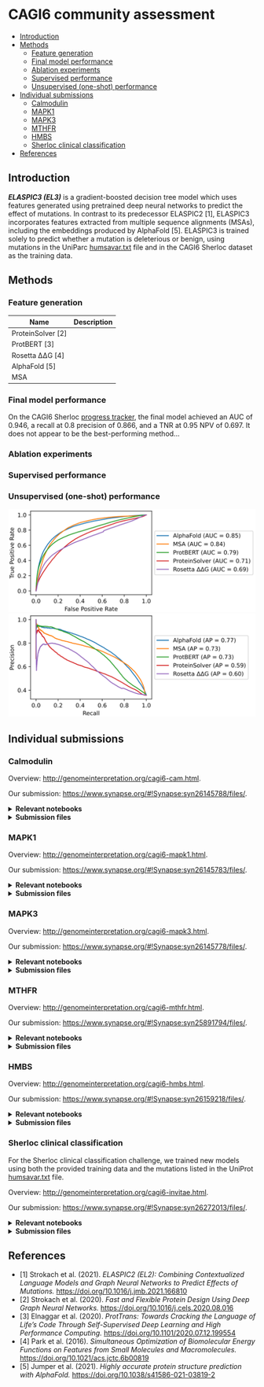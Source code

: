 # CAGI6 community assessment

- [Introduction](#introduction)
- [Methods](#methods)
  - [Feature generation](#feature-generation)
  - [Final model performance](#final-model-performance)
  - [Ablation experiments](#ablation-experiments)
  - [Supervised performance](#supervised-performance)
  - [Unsupervised (one-shot) performance](#unsupervised-one-shot-performance)
- [Individual submissions](#individual-submissions)
  - [Calmodulin](#calmodulin)
  - [MAPK1](#mapk1)
  - [MAPK3](#mapk3)
  - [MTHFR](#mthfr)
  - [HMBS](#hmbs)
  - [Sherloc clinical classification](#sherloc-clinical-classification)
- [References](#references)

## Introduction

**_ELASPIC3 (EL3)_** is a gradient-boosted decision tree model which uses features generated using pretrained deep neural networks to predict the effect of mutations. In contrast to its predecessor ELASPIC2 [1], ELASPIC3 incorporates features extracted from multiple sequence alignments (MSAs), including the embeddings produced by AlphaFold [5]. ELASPIC3 is trained solely to predict whether a mutation is deleterious or benign, using mutations in the UniParc [humsavar.txt](https://www.uniprot.org/docs/humsavar.txt) file and in the CAGI6 Sherloc dataset as the training data.

## Methods

### Feature generation

| Name              | Description |
| ----------------- | ----------- |
| ProteinSolver [2] |             |
| ProtBERT [3]      |             |
| Rosetta ΔΔG [4]   |             |
| AlphaFold [5]     |             |
| MSA               |             |

### Final model performance

On the CAGI6 Sherloc [progress tracker](https://progress-tracker.jungla.bio/), the final model achieved an AUC of 0.946, a recall at 0.8 precision of 0.866, and a TNR at 0.95 NPV of 0.697. It does not appear to be the best-performing method...

### Ablation experiments

### Supervised performance

### Unsupervised (one-shot) performance

<img src="docs/images/45_validate_models/unsupervised-auc-curve.svg" />
<img src="docs/images/45_validate_models/unsupervised-pr-curve.svg" />

## Individual submissions

### Calmodulin

Overview: <http://genomeinterpretation.org/cagi6-cam.html>.

Our submission: <https://www.synapse.org/#!Synapse:syn26145788/files/>.

<details>
<summary><b>Relevant notebooks</b></summary>

| Name                                | Description                                                    |
| ----------------------------------- | -------------------------------------------------------------- |
| 🗒 [`40_cagi6_cam_submission.ipynb`] | Load the CAM dataset, generate features, and make predictions. |

[`40_cagi6_cam_submission.ipynb`]: notebooks/40_cagi6_cam_submission.ipynb

</details>

<details>
<summary><b>Submission files</b></summary>

| Filename                     | Description                                                                                                 |
| ---------------------------- | ----------------------------------------------------------------------------------------------------------- |
| `strokach_modelnumber_1.tsv` | Predictions made using ELASPIC2 [1].                                                                        |
| `strokach_modelnumber_2.tsv` | Predictions made using ProteinSolver [2].                                                                   |
| `strokach_modelnumber_3.tsv` | Predictions made using ProtBert [3].                                                                        |
| `strokach_modelnumber_4.tsv` | Predictions made using Rosetta's cartesian_ddg protocol [4].                                                |
| `strokach_modelnumber_5.tsv` | Predictions made using ELASPIC3 [`7f9826be`] with AlphaFold [5] features for wildtype protein .             |
| `strokach_modelnumber_6.tsv` | Predictions made using ELASPIC3 [`900500fe`] with AlphaFold [5] features for wildtype and mutant proteins . |

</details>

### MAPK1

Overview: <http://genomeinterpretation.org/cagi6-mapk1.html>.

Our submission: <https://www.synapse.org/#!Synapse:syn26145783/files/>.

<details>
<summary><b>Relevant notebooks</b></summary>

| Name                                  | Description                                                      |
| ------------------------------------- | ---------------------------------------------------------------- |
| 🗒 [`40_cagi6_mapk1_submission.ipynb`] | Load the MAPk1 dataset, generate features, and make predictions. |

[`40_cagi6_mapk1_submission.ipynb`]: notebooks/40_cagi6_mapk1_submission.ipynb

</details>

<details>
<summary><b>Submission files</b></summary>

| Filename                     | Description                                                                                                 |
| ---------------------------- | ----------------------------------------------------------------------------------------------------------- |
| `strokach_modelnumber_1.tsv` | Predictions made using ELASPIC2 [1].                                                                        |
| `strokach_modelnumber_2.tsv` | Predictions made using ProteinSolver [2].                                                                   |
| `strokach_modelnumber_3.tsv` | Predictions made using ProtBert [3].                                                                        |
| `strokach_modelnumber_4.tsv` | Predictions made using Rosetta's cartesian_ddg protocol [4].                                                |
| `strokach_modelnumber_5.tsv` | Predictions made using ELASPIC3 [`7f9826be`] with AlphaFold [5] features for wildtype protein .             |
| `strokach_modelnumber_6.tsv` | Predictions made using ELASPIC3 [`900500fe`] with AlphaFold [5] features for wildtype and mutant proteins . |

</details>

### MAPK3

Overview: <http://genomeinterpretation.org/cagi6-mapk3.html>.

Our submission: <https://www.synapse.org/#!Synapse:syn26145778/files/>.

<details>
<summary><b>Relevant notebooks</b></summary>

| Name                                  | Description                                                      |
| ------------------------------------- | ---------------------------------------------------------------- |
| 🗒 [`40_cagi6_mapk3_submission.ipynb`] | Load the MAPk3 dataset, generate features, and make predictions. |

[`40_cagi6_mapk3_submission.ipynb`]: notebooks/40_cagi6_mapk3_submission.ipynb

</details>

<details>
<summary><b>Submission files</b></summary>

| Filename                     | Description                                                                                                 |
| ---------------------------- | ----------------------------------------------------------------------------------------------------------- |
| `strokach_modelnumber_1.tsv` | Predictions made using ELASPIC2 [1].                                                                        |
| `strokach_modelnumber_2.tsv` | Predictions made using ProteinSolver [2].                                                                   |
| `strokach_modelnumber_3.tsv` | Predictions made using ProtBert [3].                                                                        |
| `strokach_modelnumber_4.tsv` | Predictions made using Rosetta's cartesian_ddg protocol [4].                                                |
| `strokach_modelnumber_5.tsv` | Predictions made using ELASPIC3 [`7f9826be`] with AlphaFold [5] features for wildtype protein .             |
| `strokach_modelnumber_6.tsv` | Predictions made using ELASPIC3 [`900500fe`] with AlphaFold [5] features for wildtype and mutant proteins . |

</details>

### MTHFR

Overview: <http://genomeinterpretation.org/cagi6-mthfr.html>.

Our submission: <https://www.synapse.org/#!Synapse:syn25891794/files/>.

<details>
<summary><b>Relevant notebooks</b></summary>

| Name                                  | Description                                                      |
| ------------------------------------- | ---------------------------------------------------------------- |
| 🗒 [`35_cagi_mthfr_predictions.ipynb`] | Load the MTHFR dataset, generate features, and make predictions. |
| 🗒 [`40_cagi6_mthfr_submission.ipynb`] | Prepare submission for the CAGI6 challenge.                      |

[`35_cagi_mthfr_predictions.ipynb`]: notebooks/35_cagi_mthfr_predictions.ipynb
[`40_cagi6_mthfr_submission.ipynb`]: notebooks/40_cagi6_mthfr_submission.ipynb

</details>

<details>
<summary><b>Submission files</b></summary>

| Filenames                                                                                                                                        | Description                                                                                       |
| ------------------------------------------------------------------------------------------------------------------------------------------------ | ------------------------------------------------------------------------------------------------- |
| `ostrokach_cataWT_model_1.tsv` <br /> `ostrokach_cataAV_model_1.tsv` <br /> `ostrokach_reguWT_model_1.tsv` <br /> `ostrokach_reguAV_model_1.tsv` | Predictions were made using ELASPIC2 [1] and were adjusted to match the target distribution.      |
| `ostrokach_cataWT_model_2.tsv` <br /> `ostrokach_cataAV_model_2.tsv` <br /> `ostrokach_reguWT_model_2.tsv` <br /> `ostrokach_reguAV_model_2.tsv` | Predictions were made using ProteinSolver [2] and were adjusted to match the target distribution. |
| `ostrokach_cataWT_model_3.tsv` <br /> `ostrokach_cataAV_model_3.tsv` <br /> `ostrokach_reguWT_model_3.tsv` <br /> `ostrokach_reguAV_model_3.tsv` | Predictions were made using ProtBert [3] and were adjusted to match the target distribution.      |
| `ostrokach_cataWT_model_4.tsv` <br /> `ostrokach_cataAV_model_4.tsv` <br /> `ostrokach_reguWT_model_4.tsv` <br /> `ostrokach_reguAV_model_4.tsv` | Predictions were made using ELASPIC2 [1] without any subsequent adjustment.                       |
| `ostrokach_cataWT_model_5.tsv` <br /> `ostrokach_cataAV_model_5.tsv` <br /> `ostrokach_reguWT_model_5.tsv` <br /> `ostrokach_reguAV_model_5.tsv` | Predictions were made using ProteinSolver [2] without any subsequent adjustment.                  |
| `ostrokach_cataWT_model_6.tsv` <br /> `ostrokach_cataAV_model_6.tsv` <br /> `ostrokach_reguWT_model_6.tsv` <br /> `ostrokach_reguAV_model_6.tsv` | Predictions were made using ProtBert [3] without any subsequent adjustment.                       |

</details>

### HMBS

Overview: <http://genomeinterpretation.org/cagi6-hmbs.html>.

Our submission: <https://www.synapse.org/#!Synapse:syn26159218/files/>.

<details>
<summary><b>Relevant notebooks</b></summary>

| Name                                 | Description                                 |
| ------------------------------------ | ------------------------------------------- |
| 🗒 [`30_cagi6_hmbs.ipynb`]            | Load the HMBS dataset.                      |
| 🗒 [`35_cagi6_hmbs_alphafold.ipynb`]  | Generate AlphaFold2 features.               |
| 🗒 [`35_cagi6_hmbs_el2.ipynb`]        | Generate ELASPIC2 scores and features.      |
| 🗒 [`35_cagi6_hmbs_rosetta.ipynb`]    | Generate Rosetta scores and features.       |
| 🗒 [`40_cagi6_hmbs_submission.ipynb`] | Prepare submission for the CAGI6 challenge. |

[`30_cagi6_hmbs.ipynb`]: notebooks/30_cagi6_hmbs.ipynb
[`35_cagi6_hmbs_alphafold.ipynb`]: notebooks/35_cagi6_hmbs_alphafold.ipynb
[`35_cagi6_hmbs_el2.ipynb`]: notebooks/35_cagi6_hmbs_el2.ipynb
[`35_cagi6_hmbs_rosetta.ipynb`]: notebooks/35_cagi6_hmbs_rosetta.ipynb
[`35_cagi6_sherloc_el2.ipynb`]: notebooks/35_cagi6_sherloc_el2.ipynb
[`40_cagi6_hmbs_submission.ipynb`]: notebooks/40_cagi6_hmbs_submission.ipynb

</details>

<details>
<summary><b>Submission files</b></summary>

| Filename                     | Description                                                                                     |
| ---------------------------- | ----------------------------------------------------------------------------------------------- |
| `strokach_modelnumber_1.tsv` | Predictions made using ELASPIC2 [1].                                                            |
| `strokach_modelnumber_2.tsv` | Predictions made using ProteinSolver [2].                                                       |
| `strokach_modelnumber_3.tsv` | Predictions made using ProtBert [3].                                                            |
| `strokach_modelnumber_4.tsv` | Predictions made using Rosetta's cartesian_ddg protocol [4].                                    |
| `strokach_modelnumber_5.tsv` | Predictions made using ELASPIC3 [`7f9826be`] with AlphaFold [5] features for wildtype protein . |

</details>

### Sherloc clinical classification

For the Sherloc clinical classification challenge, we trained new models using both the provided training data and the mutations listed in the UniProt [humsavar.txt](https://www.uniprot.org/docs/humsavar.txt) file.

Overview: <http://genomeinterpretation.org/cagi6-invitae.html>.

Our submission: <https://www.synapse.org/#!Synapse:syn26272013/files/>.

<details>
<summary><b>Relevant notebooks</b></summary>

| Name                                         | Description                                                                           |
| -------------------------------------------- | ------------------------------------------------------------------------------------- |
| 🗒 [`30_cagi6_sherloc.ipynb`]                 | Load the Sherloc dataset.                                                             |
| 🗒 [`30_humsavar.ipynb`]                      | Load the humsavar dataset.                                                            |
| 🗒 [`31_run_alphafold_wt.ipynb`]              | Generate AlphaFold embeddings.                                                        |
| 🗒 [`31_run_msa_analysis.ipynb`]              | Generate basic MSA features.                                                          |
| 🗒 [`31_run_protbert.ipynb`]                  | Generate ProtBert features.                                                           |
| 🗒 [`31_run_proteinsolver.ipynb`]             | Generate ProteinSolver features.                                                      |
| 🗒 [`31_run_rosetta_ddg.ipynb`]               | Generate Rosetta features.                                                            |
| 🗒 [`32_process_alphafold.ipynb`]             | Process AlphaFold embeddings into features.                                           |
| 🗒 [`37_cagi6_sherloc_combine_results.ipynb`] | Combine features generated using all methods for the Sherloc dataset.                 |
| 🗒 [`37_humsavar_combine_results.ipynb`]      | Combine features generated using all methods for the humsavar dataset.                |
| 🗒 [`38_cagi6_sherloc_train_model.ipynb`]     | Train a machine learning model using Sherloc + humsavar data.                         |
| 🗒 [`39_cagi6_sherloc_finetune_model.ipynb`]  | Finetune the trained machine learning model and perform feature elimination.          |
| 🗒 [`40_cagi6_sherloc_submission.ipynb`]      | Make predictions for the test dataset and prepare submission for the CAGI6 challenge. |

[`30_cagi6_sherloc.ipynb`]: notebooks/30_cagi6_sherloc.ipynb
[`30_humsavar.ipynb`]: notebooks/30_humsavar.ipynb
[`31_run_alphafold_wt.ipynb`]: notebooks/31_run_alphafold_wt.ipynb
[`31_run_msa_analysis.ipynb`]: notebooks/31_run_msa_analysis.ipynb
[`31_run_protbert.ipynb`]: notebooks/31_run_protbert.ipynb
[`31_run_proteinsolver.ipynb`]: notebooks/31_run_proteinsolver.ipynb
[`31_run_rosetta_ddg.ipynb`]: notebooks/31_run_rosetta_ddg.ipynb
[`32_process_alphafold.ipynb`]: notebooks/32_process_alphafold.ipynb
[`37_cagi6_sherloc_combine_results.ipynb`]: notebooks/37_cagi6_sherloc_combine_results.ipynb
[`37_humsavar_combine_results.ipynb`]: notebooks/37_humsavar_combine_results.ipynb
[`38_cagi6_sherloc_train_model.ipynb`]: notebooks/38_cagi6_sherloc_train_model.ipynb
[`39_cagi6_sherloc_finetune_model.ipynb`]: notebooks/39_cagi6_sherloc_finetune_model.ipynb
[`40_cagi6_sherloc_submission.ipynb`]: notebooks/40_cagi6_sherloc_submission.ipynb

</details>

<details>
<summary><b>Submission files</b></summary>

| Filename                     | Description                                                                                                                                                                                 |
| ---------------------------- | ------------------------------------------------------------------------------------------------------------------------------------------------------------------------------------------- |
| `strokach_modelnumber_1.tsv` | Predictions made using ELASPIC2 with AlphaFold [4] features for wildtype protein (trained using both Sherloc and humsavar data). All available AlphaFold embeddings were used by the model. |
| `strokach_modelnumber_2.tsv` | Predictions made using ELASPIC2 with AlphaFold [4] features for wildtype protein (trained using both Sherloc and humsavar data).                                                            |
| `strokach_modelnumber_3.tsv` | Predictions made using ELASPIC2 with AlphaFold [4] features for wildtype protein (trained only using Sherloc data).                                                                         |
| `strokach_modelnumber_4.tsv` | Predictions made using ELASPIC2 with AlphaFold [4] features for wildtype and mutant proteins (trained only using Sherloc data).                                                             |
| `strokach_modelnumber_5.tsv` | Predictions made using ELASPIC2 [1].                                                                                                                                                        |
| `strokach_modelnumber_6.tsv` | Predictions made using AlphaFold [4].                                                                                                                                                       |

</details>

## References

- [1] Strokach et al. (2021). _ELASPIC2 (EL2): Combining Contextualized Language Models and Graph Neural Networks to Predict Effects of Mutations._ https://doi.org/10.1016/j.jmb.2021.166810
- [2] Strokach et al. (2020). _Fast and Flexible Protein Design Using Deep Graph Neural Networks._ https://doi.org/10.1016/j.cels.2020.08.016
- [3] Elnaggar et al. (2020). _ProtTrans: Towards Cracking the Language of Life’s Code Through Self-Supervised Deep Learning and High Performance Computing._ https://doi.org/10.1101/2020.07.12.199554
- [4] Park et al. (2016). _Simultaneous Optimization of Biomolecular Energy Functions on Features from Small Molecules and Macromolecules._ https://doi.org/10.1021/acs.jctc.6b00819
- [5] Jumper et al. (2021). _Highly accurate protein structure prediction with AlphaFold._ https://doi.org/10.1038/s41586-021-03819-2
